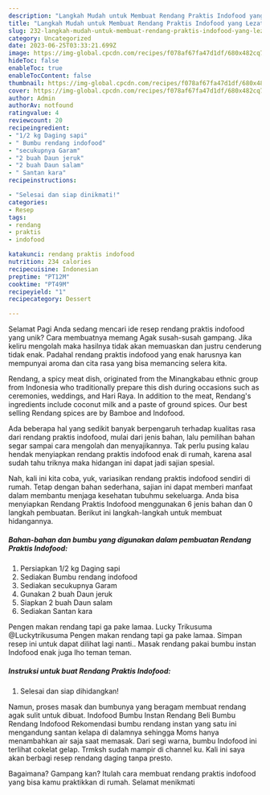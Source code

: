```yaml
---
description: "Langkah Mudah untuk Membuat Rendang Praktis Indofood yang Lezat"
title: "Langkah Mudah untuk Membuat Rendang Praktis Indofood yang Lezat"
slug: 232-langkah-mudah-untuk-membuat-rendang-praktis-indofood-yang-lezat
category: Uncategorized
date: 2023-06-25T03:33:21.699Z
image: https://img-global.cpcdn.com/recipes/f078af67fa47d1df/680x482cq70/rendang-praktis-indofood-foto-resep-utama.jpg
hideToc: false
enableToc: true
enableTocContent: false
thumbnail: https://img-global.cpcdn.com/recipes/f078af67fa47d1df/680x482cq70/rendang-praktis-indofood-foto-resep-utama.jpg
cover: https://img-global.cpcdn.com/recipes/f078af67fa47d1df/680x482cq70/rendang-praktis-indofood-foto-resep-utama.jpg
author: Admin
authorAv: notfound
ratingvalue: 4
reviewcount: 20
recipeingredient:
- "1/2 kg Daging sapi"
- " Bumbu rendang indofood"
- "secukupnya Garam"
- "2 buah Daun jeruk"
- "2 buah Daun salam"
- " Santan kara"
recipeinstructions:

- "Selesai dan siap dinikmati!"
categories:
- Resep
tags:
- rendang
- praktis
- indofood

katakunci: rendang praktis indofood 
nutrition: 234 calories
recipecuisine: Indonesian
preptime: "PT12M"
cooktime: "PT49M"
recipeyield: "1"
recipecategory: Dessert

---
```



Selamat Pagi Anda sedang mencari ide resep rendang praktis indofood yang unik? Cara membuatnya memang Agak susah-susah gampang. Jika keliru mengolah maka hasilnya tidak akan memuaskan dan justru cenderung tidak enak. Padahal rendang praktis indofood yang enak harusnya kan mempunyai aroma dan cita rasa yang bisa memancing selera kita.


Rendang, a spicy meat dish, originated from the Minangkabau ethnic group from Indonesia who traditionally prepare this dish during occasions such as ceremonies, weddings, and Hari Raya. In addition to the meat, Rendang&#39;s ingredients include coconut milk and a paste of ground spices. Our best selling Rendang spices are by Bamboe and Indofood.

Ada beberapa hal yang sedikit banyak berpengaruh terhadap kualitas rasa dari rendang praktis indofood, mulai dari jenis bahan, lalu pemilihan bahan segar sampai cara mengolah dan menyajikannya. Tak perlu pusing kalau hendak menyiapkan rendang praktis indofood enak di rumah, karena asal sudah tahu triknya maka hidangan ini dapat jadi sajian spesial.


Nah, kali ini kita coba, yuk, variasikan rendang praktis indofood sendiri di rumah. Tetap dengan bahan sederhana, sajian ini dapat memberi manfaat dalam membantu menjaga kesehatan tubuhmu sekeluarga. Anda bisa menyiapkan Rendang Praktis Indofood menggunakan 6 jenis bahan dan 0 langkah pembuatan. Berikut ini langkah-langkah untuk membuat hidangannya.

<!--inarticleads1-->

##### Bahan-bahan dan bumbu yang digunakan dalam pembuatan Rendang Praktis Indofood:

1. Persiapkan 1/2 kg Daging sapi
1. Sediakan  Bumbu rendang indofood
1. Sediakan secukupnya Garam
1. Gunakan 2 buah Daun jeruk
1. Siapkan 2 buah Daun salam
1. Sediakan  Santan kara


Pengen makan rendang tapi ga pake lamaa. Lucky Trikusuma @Luckytrikusuma Pengen makan rendang tapi ga pake lamaa. Simpan resep ini untuk dapat dilihat lagi nanti.. Masak rendang pakai bumbu instan Indofood enak juga lho teman teman. 

<!--inarticleads2-->

##### Instruksi untuk buat Rendang Praktis Indofood:


1. Selesai dan siap dihidangkan!

Namun, proses masak dan bumbunya yang beragam membuat rendang agak sulit untuk dibuat. Indofood Bumbu Instan Rendang Beli Bumbu Rendang Indofood Rekomendasi bumbu rendang instan yang satu ini mengandung santan kelapa di dalamnya sehingga Moms hanya menambahkan air saja saat memasak. Dari segi warna, bumbu Indofood ini terlihat cokelat gelap. Trmksh sudah mampir di channel ku. Kali ini saya akan berbagi resep rendang daging tanpa presto. 

Bagaimana? Gampang kan? Itulah cara membuat rendang praktis indofood yang bisa kamu praktikkan di rumah. Selamat menikmati

